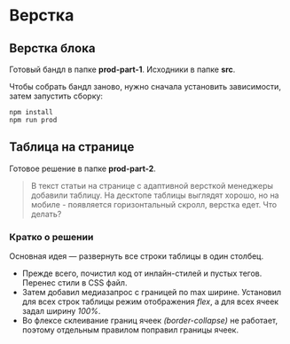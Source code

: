 # Верстка

## Верстка блока

Готовый бандл в папке **prod-part-1**.
Исходники в папке **src**.

Чтобы собрать бандл заново, нужно сначала установить зависимости, затем запустить сборку:

    npm install
    npm run prod


## Таблица на странице

Готовое решение в папке **prod-part-2**.

> В текст статьи на странице с адаптивной версткой менеджеры добавили таблицу. На десктопе таблицы выглядят хорошо, но на мобиле - появляется горизонтальный скролл, верстка едет. Что делать?

### Кратко о решении
Основная идея — развернуть все строки таблицы в один столбец.

- Прежде всего, почистил код от инлайн-стилей и пустых тегов. Перенес стили в CSS файл.
- Затем добавил медиазапрос с границей по max ширине. Установил для всех строк таблицы <tr> режим отображения *flex*, а для всех ячеек задал ширину *100%*.
- Во флексе склеивание границ ячеек *(border-collapse)* не работает, поэтому отдельным правилом поправил границы ячеек.
